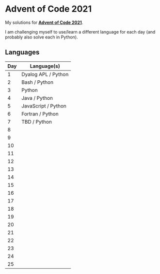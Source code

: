 # Advent of Code 2021

My solutions for **[Advent of Code 2021](https://adventofcode.com/2021)**.

I am challenging myself to use/learn a different language for each day (and probably also solve each in Python).

## Languages

| Day | Language(s)         |
| --- | ------------------- |
| 1   | Dyalog APL / Python |
| 2   | Bash / Python       |
| 3   | Python              |
| 4   | Java / Python       |
| 5   | JavaScript / Python |
| 6   | Fortran / Python    |
| 7   | TBD / Python        |
| 8   |                     |
| 9   |                     |
| 10  |                     |
| 11  |                     |
| 12  |                     |
| 13  |                     |
| 14  |                     |
| 15  |                     |
| 16  |                     |
| 17  |                     |
| 18  |                     |
| 19  |                     |
| 20  |                     |
| 21  |                     |
| 22  |                     |
| 23  |                     |
| 24  |                     |
| 25  |                     |
